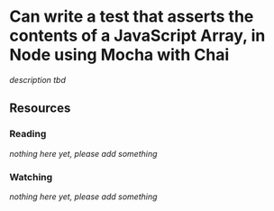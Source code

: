 # Can write a test that asserts the contents of a JavaScript Array, in Node using Mocha with Chai

_description tbd_

## Resources

### Reading

_nothing here yet, please add something_

### Watching

_nothing here yet, please add something_
